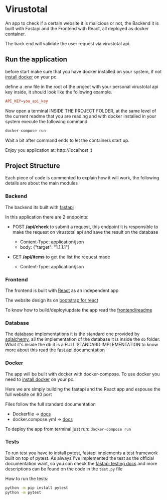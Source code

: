 # Virustotal

An app to check if a certain website it is malicious or not, 
the Backend it is built with Fastapi and the Frontend with React, all deployed as docker container.

The back end will validate the user request via virustotal api.

## Run the application
before start make sure that you have docker installed on your system,
if not [install docker](https://docs.docker.com/engine/install/) on your pc.

define a .env file in the root of the project with your personal virustotal api key inside,
it should look like the following example.
```conf
API_KEY=you_api_key
```

Now open a terminal INSIDE THE PROJECT FOLDER, at the same level of the current readme that you are reading
and with docker installed in your system execute the following command.
```bash
docker-compose run
```

Wait a bit after command ends to let the containers start up.

Enjoy you application at: http://localhost :)


## Project Structure
Each piece of code is commented to explain how it will work, the following details are about the main modules

### Backend
The backend its built with [fastapi](https://fastapi.tiangolo.com/)

In this application there are 2 endpoints:

- POST **/api/check** to submit a request, 
this endpoint it is responsible to make the request on virustotal api and save the result on the database
  - Content-Type: application/json 
  - body: {"target": "1.1.1.1"}
  
- GET **/api/items** to get the list the request made
  - Content-Type: application/json 

### Frontend
The frontend is built with [React](https://reactjs.org/docs/getting-started.html) 
as an independent app

The website design its on [bootstrap for react](https://react-bootstrap.github.io/)

To know how to build/deploy/update the app read the [frontend/readme](./frontend/README.md)

### Database 
The database implementations it is the standard one provided by 
[sqlalchemy](https://docs.sqlalchemy.org/en/14/core/api_basics.html), 
all the implementation of the database it is inside the `db` folder. 
What it's inside the db it is a FULL STANDARD IMPLEMENTATION to know more about this read the 
[fast api documentation](https://fastapi.tiangolo.com/tutorial/sql-databases/)

### Docker
The app will be built with docker with docker-compose.
To use docker you need to [install docker](https://docs.docker.com/engine/install/) on your pc.

Here we are simply building the fastapi and the React app and espouse the full website on 80 port

Files follow the full standard documentation
- Dockerfile -> [docs](https://docs.docker.com/engine/reference/builder/)
- docker.compose.yml -> [docs](https://docs.docker.com/compose/compose-file/)

To deploy the app from terminal just run: `docker-compose run`


### Tests
To run test you have to install pytest, fastapi implements a test framework built on top of pytest.
As always I've implemented the test as the official documentation want, so you can check the 
[fastapi testing docs](https://fastapi.tiangolo.com/tutorial/testing/) 
and more descriptions can be found on the code in the `test.py` file


How to run the tests:
```bash
python -m pip install pytest
python -m pytest
```
